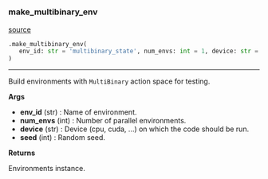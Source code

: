 #


### make_multibinary_env
[source](https://github.com/RLE-Foundation/Hsuanwu\blob\main\hsuanwu/env/multibinary/__init__.py\#L65)
```python
.make_multibinary_env(
   env_id: str = 'multibinary_state', num_envs: int = 1, device: str = 'cpu', seed: int = 0
)
```

---
Build environments with `MultiBinary` action space for testing.


**Args**

* **env_id** (str) : Name of environment.
* **num_envs** (int) : Number of parallel environments.
* **device** (str) : Device (cpu, cuda, ...) on which the code should be run.
* **seed** (int) : Random seed.


**Returns**

Environments instance.
